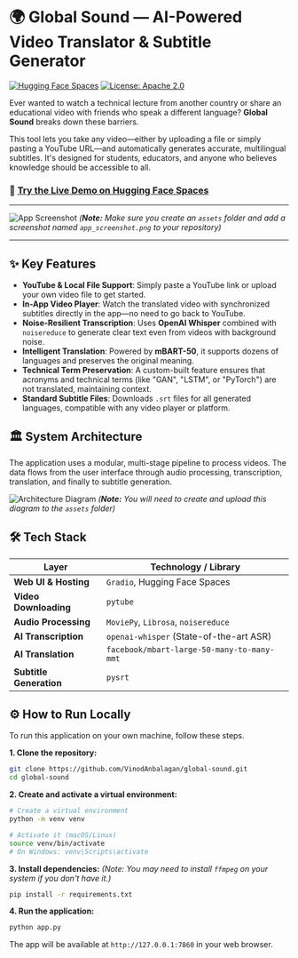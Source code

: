 # 🌍 Global Sound — AI-Powered Video Translator & Subtitle Generator

[![Hugging Face Spaces](https://img.shields.io/badge/🤗%20Hugging%20Face-Live%20Demo-yellow)](https://huggingface.co/spaces/vinod-anbalagan/global-sound)
[![License: Apache 2.0](https://img.shields.io/badge/License-Apache%202.0-blue.svg)](https://opensource.org/licenses/Apache-2.0)

Ever wanted to watch a technical lecture from another country or share an educational video with friends who speak a different language? **Global Sound** breaks down these barriers.

This tool lets you take any video—either by uploading a file or simply pasting a YouTube URL—and automatically generates accurate, multilingual subtitles. It's designed for students, educators, and anyone who believes knowledge should be accessible to all.

### 🎯 **[Try the Live Demo on Hugging Face Spaces](https://huggingface.co/spaces/vinod-anbalagan/global-sound)**

---

![App Screenshot](https://raw.githubusercontent.com/VinodAnbalagan/global-sound/main/assets/app_screenshot.png)
*(**Note:** Make sure you create an `assets` folder and add a screenshot named `app_screenshot.png` to your repository)*

---

## ✨ Key Features

-   **YouTube & Local File Support**: Simply paste a YouTube link or upload your own video file to get started.
-   **In-App Video Player**: Watch the translated video with synchronized subtitles directly in the app—no need to go back to YouTube.
-   **Noise-Resilient Transcription**: Uses **OpenAI Whisper** combined with `noisereduce` to generate clear text even from videos with background noise.
-   **Intelligent Translation**: Powered by **mBART-50**, it supports dozens of languages and preserves the original meaning.
-   **Technical Term Preservation**: A custom-built feature ensures that acronyms and technical terms (like "GAN", "LSTM", or "PyTorch") are not translated, maintaining context.
-   **Standard Subtitle Files**: Downloads `.srt` files for all generated languages, compatible with any video player or platform.

## 🏛️ System Architecture

The application uses a modular, multi-stage pipeline to process videos. The data flows from the user interface through audio processing, transcription, translation, and finally to subtitle generation.

![Architecture Diagram](https://raw.githubusercontent.com/VinodAnbalagan/global-sound/main/assets/architecture_diagram.png)
*(**Note:** You will need to create and upload this diagram to the `assets` folder)*

## 🛠️ Tech Stack

| Layer                 | Technology / Library                                 |
| --------------------- | ---------------------------------------------------- |
| **Web UI & Hosting**      | `Gradio`, Hugging Face Spaces                        |
| **Video Downloading**   | `pytube`                                             |
| **Audio Processing**    | `MoviePy`, `Librosa`, `noisereduce`                  |
| **AI Transcription**    | `openai-whisper` (State-of-the-art ASR)              |
| **AI Translation**      | `facebook/mbart-large-50-many-to-many-mmt`           |
| **Subtitle Generation** | `pysrt`                                              |

## ⚙️ How to Run Locally

To run this application on your own machine, follow these steps.

**1. Clone the repository:**
```bash
git clone https://github.com/VinodAnbalagan/global-sound.git
cd global-sound
```

**2. Create and activate a virtual environment:**
```bash
# Create a virtual environment
python -m venv venv

# Activate it (macOS/Linux)
source venv/bin/activate
# On Windows: venv\Scripts\activate
```

**3. Install dependencies:**
*(Note: You may need to install `ffmpeg` on your system if you don't have it.)*
```bash
pip install -r requirements.txt
```

**4. Run the application:**
```bash
python app.py
```
The app will be available at `http://127.0.0.1:7860` in your web browser.
```
